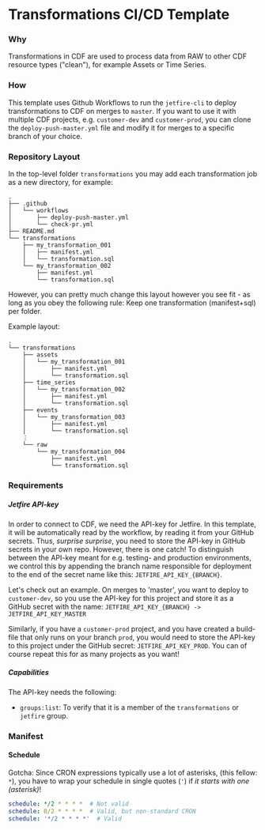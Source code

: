 # Transformations CI/CD Template

### Why
Transformations in CDF are used to process data from RAW to other CDF resource types ("clean"), for example Assets or Time Series.

### How
This template uses Github Workflows to run the `jetfire-cli` to deploy transformations to CDF on merges to `master`. If you want to use it with multiple CDF projects, e.g. `customer-dev` and `customer-prod`, you can clone the `deploy-push-master.yml` file and modify it for merges to a specific branch of your choice.

### Repository Layout
In the top-level folder `transformations` you may add each transformation job as a new directory, for example:
```
.
├── .github
│   └── workflows
│       ├── deploy-push-master.yml
│       └── check-pr.yml
├── README.md
└── transformations
    ├── my_transformation_001
    │   ├── manifest.yml
    │   └── transformation.sql
    └── my_transformation_002
        ├── manifest.yml
        └── transformation.sql
```
However, you can pretty much change this layout however you see fit - as long as you obey the following rule: Keep one transformation (manifest+sql) per folder.

Example layout:
```
.
└── transformations
    ├── assets
    │   └── my_transformation_001
    │       ├── manifest.yml
    │       └── transformation.sql
    ├── time_series
    │   └── my_transformation_002
    │       ├── manifest.yml
    │       └── transformation.sql
    ├── events
    │   └── my_transformation_003
    │       ├── manifest.yml
    │       └── transformation.sql
    ⋮
    └── raw
        └── my_transformation_004
            ├── manifest.yml
            └── transformation.sql
```

### Requirements
##### Jetfire API-key
In order to connect to CDF, we need the API-key for Jetfire. In this template, it will be automatically read by the workflow, by reading it from your GitHub secrets. Thus, _surprise surprise_, you need to store the API-key in GitHub secrets in your own repo. However, there is one catch! To distinguish between the API-key meant for e.g. testing- and production environments, we control this by appending the branch name responsible for deployment to the end of the secret name like this: `JETFIRE_API_KEY_{BRANCH}`.

Let's check out an example. On merges to 'master', you want to deploy to `customer-dev`, so you use the API-key for this project and store it as a GitHub secret with the name:
`JETFIRE_API_KEY_{BRANCH} -> JETFIRE_API_KEY_MASTER`

Similarly, if you have a `customer-prod` project, and you have created a build-file that only runs on your branch `prod`, you would need to store the API-key to this project under the GitHub secret: `JETFIRE_API_KEY_PROD`. You can of course repeat this for as many projects as you want!

##### Capabilities
The API-key needs the following:
- `groups:list`: To verify that it is a member of the `transformations` or `jetfire` group.

### Manifest

#### Schedule
Gotcha: Since CRON expressions typically use a lot of asterisks, (this fellow: `*`), you have to wrap your schedule in single quotes (`'`) if _it starts with one (asterisk)_!
```yaml
schedule: */2 * * * *  # Not valid
schedule: 0/2 * * * *  # Valid, but non-standard CRON
schedule: '*/2 * * * *'  # Valid
```
